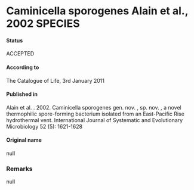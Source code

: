 # Caminicella sporogenes Alain et al., 2002 SPECIES

#### Status
ACCEPTED

#### According to
The Catalogue of Life, 3rd January 2011

#### Published in
Alain et al. . 2002. Caminicella sporogenes gen. nov. , sp. nov. , a novel thermophilic spore-forming bacterium isolated from an East-Pacific Rise hydrothermal vent. International Journal of Systematic and Evolutionary Microbiology 52 (5): 1621-1628

#### Original name
null

### Remarks
null